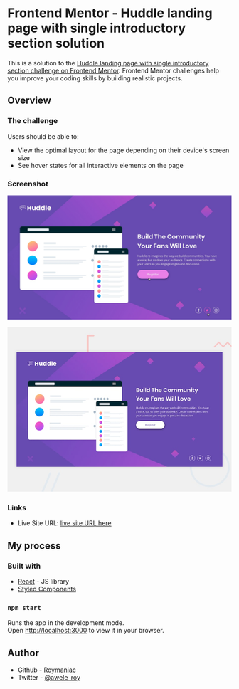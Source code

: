 # Frontend Mentor - Huddle landing page with single introductory section solution

This is a solution to the [Huddle landing page with single introductory section challenge on Frontend Mentor](https://www.frontendmentor.io/challenges/huddle-landing-page-with-a-single-introductory-section-B_2Wvxgi0). Frontend Mentor challenges help you improve your coding skills by building realistic projects.

## Overview

### The challenge

Users should be able to:

- View the optimal layout for the page depending on their device's screen size
- See hover states for all interactive elements on the page

### Screenshot

![" "](/public/design/active-states.jpg)

![" "](/public/design/desktop-preview.jpg)

### Links

- Live Site URL: [live site URL here](https://gilded-hotteok-9f1e0d.netlify.app)

## My process

### Built with

- [React](https://reactjs.org/) - JS library
- [Styled Components](https://styled-components.com/)

### `npm start`

Runs the app in the development mode.\
Open [http://localhost:3000](http://localhost:3000) to view it in your browser.

## Author

- Github - [Roymaniac](https://www.github.com/Roymaniac)
- Twitter - [@awele_roy](https://www.twitter.com/aweleroy)
